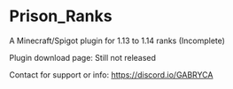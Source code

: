# Prison_Ranks
A Minecraft/Spigot plugin for 1.13 to 1.14 ranks (Incomplete)

Plugin download page: Still not released

Contact for support or info: https://discord.io/GABRYCA
